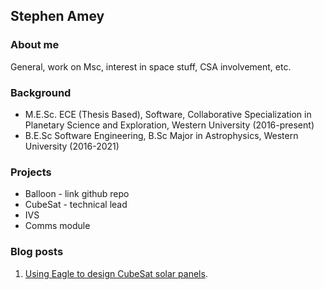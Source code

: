## Stephen Amey

### About me

General, work on Msc, interest in space stuff, CSA involvement, etc.


### Background
* M.E.Sc. ECE (Thesis Based), Software, Collaborative Specialization in Planetary Science and Exploration, Western University (2016-present)
* B.E.Sc Software Engineering, B.Sc Major in Astrophysics, Western University (2016-2021)

### Projects

- Balloon - link github repo
- CubeSat - technical lead
- IVS
- Comms module

### Blog posts

1. [Using Eagle to design CubeSat solar panels](https://guides.github.com/features/mastering-markdown/).
